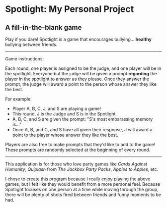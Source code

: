 # Spotlight: My Personal Project
## A fill-in-the-blank game

Play if you dare! Spotlight is a game that encourages 
bullying... **healthy** bullying between friends. 

---

Game instructions:

Each round, one player is assigned to be the judge, and
one player will be in the spotlight. Everyone but the judge
will be given a prompt **regarding** the player in the spotlight
to answer as they please. Once they answer the prompt,
the judge will award a point to the person whose answer
they like the best.

For example:
* Player A, B, C, J, and S are playing a game!
* This round, J is the Judge and S is in the Spotlight.
* A, B, C, and S are given the prompt: "S's most embarassing
memory is..."
* Once A, B, and C, and S have all given their response, J
will award a point to the player whose answer they like
the best.

Players are also free to make prompts that they'd like
to add to the game! These prompts are randomly selected
at the beginning of every round.

---

This application is for those who love party games like
*Cards Against Humanity*, *Quiplash* from *The Jackbox
Party Packs*, *Apples to Apples*, etc. 

I chose to create this program because I really enjoy playing
the above games, but I felt like they would benefit
from a more personal feel. Because Spotlight focuses
on one person at a time while moving through the group,
there will be plenty of shots fired between friends and 
funny moments to be had.
 